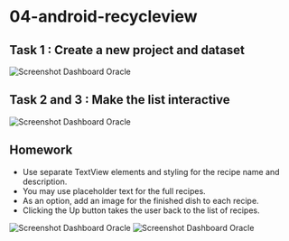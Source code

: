 # 04-android-recycleview

## Task 1 : Create a new project and dataset
![Screenshot Dashboard Oracle](images/Task1.jpeg)

## Task 2 and 3 : Make the list interactive 
![Screenshot Dashboard Oracle](images/Task3.jpeg)

## Homework
- Use separate TextView elements and styling for the recipe name and description.
- You may use placeholder text for the full recipes.
- As an option, add an image for the finished dish to each recipe.
- Clicking the Up button takes the user back to the list of recipes.

![Screenshot Dashboard Oracle](images/recipeList.jpeg)
![Screenshot Dashboard Oracle](images/recipeDesc.jpeg)

